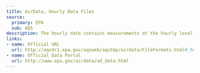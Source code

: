 ```yaml
---
title: AirData, Hourly Data Files
source:
  primary: EPA
  sub: AQS
description: The hourly data contains measurements at the hourly level per monitor.
links:
- name: Official URL
  url: http://aqsdr1.epa.gov/aqsweb/aqstmp/airdata/FileFormats.html#_hourly_data_files
- name: Official Data Portal
  url: http://www.epa.gov/airdata/ad_data.html
---
```

